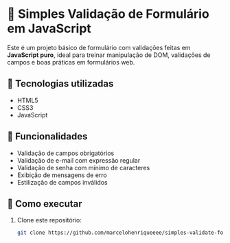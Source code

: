 # 🧾 Simples Validação de Formulário em JavaScript

Este é um projeto básico de formulário com validações feitas em **JavaScript puro**, ideal para treinar manipulação de DOM, validações de campos e boas práticas em formulários web.

## 🚀 Tecnologias utilizadas

- HTML5
- CSS3
- JavaScript

## 🎯 Funcionalidades

- Validação de campos obrigatórios
- Validação de e-mail com expressão regular
- Validação de senha com mínimo de caracteres
- Exibição de mensagens de erro
- Estilização de campos inválidos

## 📁 Como executar

1. Clone este repositório:
   ```bash
   git clone https://github.com/marcelohenriqueeee/simples-validate-form-JavScript.git
